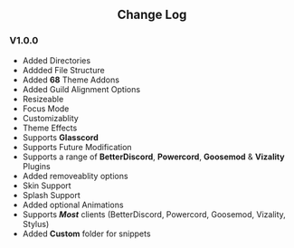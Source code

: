 <h2 align="center"> Change Log </h2>

<h3> V1.0.0 </h3>

* Added Directories
* Addded File Structure
* Added **68** Theme Addons
* Added Guild Alignment Options
* Resizeable
* Focus Mode
* Customizablity
* Theme Effects
* Supports **Glasscord**
* Supports Future Modification
* Supports a range of **BetterDiscord**, **Powercord**, **Goosemod** & **Vizality** Plugins
* Added removeablity options
* Skin Support
* Splash Support
* Added optional Animations  
* Supports ***Most*** clients (BetterDiscord, Powercord, Goosemod, Vizality, Stylus)
* Added **Custom** folder for snippets
